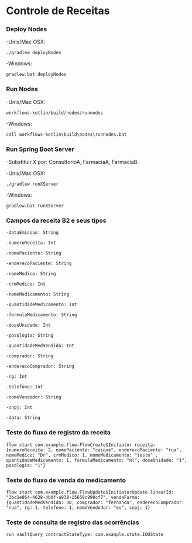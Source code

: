 # Controle de Receitas

### Deploy Nodes

-Unix/Mac OSX: 
```
./gradlew deployNodes
```
-Windows:
```
gradlew.bat deployNodes
```

### Run Nodes

-Unix/Mac OSX: 
```
workflows-kotlin/build/nodes/runnodes
```
-Windows:
```
call workflows-kotlin\build\nodes\runnodes.bat
```

### Run Spring Boot Server

-Substituir X por: ConsultorioA, FarmaciaA, FarmaciaB.

-Unix/Mac OSX: 
```
./gradlew runXServer
```
-Windows:
```
gradlew.bat runXServer
```

### Campos da receita B2 e seus tipos

```
-dataEmissao: String

-numeroReceita: Int

-nomePaciente: String

-enderecoPaciente: String

-nomeMedico: String

-crmMedico: Int

-nomeMedicamento: String

-quantidadeMedicamento: Int

-formulaMedicamento: String

-doseUnidade: Int

-posologia: String

-quantidadeMedVendida: Int

-comprador: String

-enderecoComprador: String

-rg: Int

-telefone: Int

-nomeVendedor: String

-cnpj: Int

-data: String
```

### Teste do fluxo de registro da receita
```
flow start com.example.flow.FlowCreate$Initiator receita:{numeroReceita: 2, nomePaciente: "caique", enderecoPaciente: "rua", nomeMedico: "Dr", crmMedico: 1, nomeMedicamento: "teste" , quantidadeMedicamento: 1, formulaMedicamento: "ml", doseUnidade: "1", posologia: "1"}
```

### Teste do fluxo de venda do medicamento
```
flow start com.example.flow.FlowUpdate$InitiatorUpdate linearId: "3bc1e864-4628-4b0f-a938-15650c990cf7", vendaFarma:{quantidadeMedVendida: 30, comprador: "fernanda", enderecoComprador: "rua", rg: 1, telefone: 1, nomeVendedor: "eu", cnpj: 1}
```

### Teste de consulta de registro das ocorrências
```
run vaultQuery contractStateType: com.example.state.IOUState